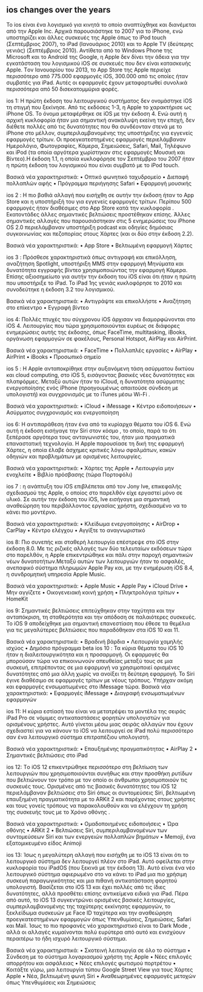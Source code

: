   ## ios changes over the years
  Το ios είναι ένα λογισμικό για κινητά το οποίο αναπτύχθηκε και διανέμεται από την Apple Inc. Αρχικά παρουσιάστηκε το 2007 για το iPhone, ενώ υποστηρίζει και άλλες συσκευές της Apple όπως το iPod touch (Σεπτέμβριος 2007), το iPad (Ιανουάριος 2010) και το Apple TV (δεύτερης γενιάς) (Σεπτέμβριος 2010). Αντίθετα από το Windows Phone της Microsoft και το Android της Google, η Apple δεν δίνει την άδεια για την εγκατάσταση του λογισμικού iOS σε συσκευές που δεν είναι κατασκευής Apple. Tον Ιανουαρίου του 2013, το App Store της Apple περιείχε περισσότερο από 775.000 εφαρμογές iOS, 300.000 από τις οποίες ήταν συμβατές για iPad. Αυτές οι εφαρμογές έχουν μεταφορτωθεί συνολικά περισσότερα από 50 δισεκατομμύρια φορές. 

ios  1:     Η πρώτη έκδοση του λειτουργικού συστήματος δεν ονομάστηκε iOS τη στιγμή που ξεκίνησε. Από τις εκδόσεις 1-3, η Apple το χαρακτήρισε ως iPhone OS. Το όνομα μεταφέρθηκε σε iOS με την έκδοση 4. Ενώ αυτή η αρχική κυκλοφορία ήταν μια σημαντική ανακάλυψη εκείνη την εποχή, δεν διέθετε πολλές από τις δυνατότητες που θα συνδέονταν στενά με το iPhone στο μέλλον, συμπεριλαμβανομένης της υποστήριξης για εγγενείς εφαρμογές τρίτων. Οι προεγκατεστημένες εφαρμογές περιελάμβαναν Ημερολόγιο, Φωτογραφίες, Κάμερα, Σημειώσεις, Safari, Mail, Τηλέφωνο και iPod (τα οποία αργότερα χωρίστηκαν στις εφαρμογές Μουσική και Βίντεο).Η έκδοση 1.1, η οποία κυκλοφόρησε τον Σεπτέμβριο του 2007 ήταν η πρώτη έκδοση του λογισμικού που είναι συμβατό με το iPod touch.

Βασικά νέα χαρακτηριστικά:
•	Οπτικό φωνητικό ταχυδρομείο
•	Διεπαφή πολλαπλών αφής
•	Πρόγραμμα περιήγησης Safari
•	Εφαρμογή μουσικής

ios 2 : Η πιο βαθιά αλλαγή που εισήχθη σε αυτήν την έκδοση ήταν το App Store και η υποστήριξή του για εγγενείς εφαρμογές τρίτων. Περίπου 500 εφαρμογές ήταν διαθέσιμες στο App Store κατά την κυκλοφορία . Εκατοντάδες άλλες σημαντικές βελτιώσεις προστέθηκαν επίσης.
Άλλες σημαντικές αλλαγές που παρουσιάστηκαν στις 5 ενημερώσεις του iPhone OS 2.0 περιελάμβαναν υποστήριξη podcast και οδηγίες δημόσιας συγκοινωνίας και πεζοπορίας στους Χάρτες (και οι δύο στην έκδοση 2.2).

Βασικά νέα χαρακτηριστικά:
•	App Store
•	Βελτιωμένη εφαρμογή Χάρτες

ios 3 :    Πρόσθεσε χαρακτηριστικά όπως αντιγραφή και επικόλληση, αναζήτηση Spotlight, υποστήριξη MMS στην εφαρμογή Μηνύματα και δυνατότητα εγγραφής βίντεο χρησιμοποιώντας την εφαρμογή Κάμερα.
Επίσης αξιοσημείωτο για αυτήν την έκδοση του iOS είναι ότι ήταν η πρώτη που υποστήριξε το iPad. Το iPad 1ης γενιάς κυκλοφόρησε το 2010 και συνοδεύτηκε η έκδοση 3.2 του λογισμικού.

Βασικά νέα χαρακτηριστικά:
•	Αντιγράψτε και επικολλήστε
•	Αναζήτηση στο επίκεντρο
•	Εγγραφή βίντεο

ios 4:   Πολλές πτυχές του σύγχρονου iOS άρχισαν να διαμορφώνονται στο iOS 4. Λειτουργίες που τώρα χρησιμοποιούνται ευρέως σε διάφορες ενημερώσεις αυτής της έκδοσης, όπως FaceTime, multitasking, iBooks, οργάνωση εφαρμογών σε φακέλους, Personal Hotspot, AirPlay και AirPrint. 

Βασικά νέα χαρακτηριστικά:
•	FaceTime
•	Πολλαπλές εργασίες
•	AirPlay
•	AirPrint
•	iBooks
•	Προσωπικό σημείο

ios 5 : Η Apple ανταποκρίθηκε στην αυξανόμενη τάση ασύρματου δικτύου και cloud computing, στο iOS 5, εισάγοντας βασικές νέες δυνατότητες και πλατφόρμες. Μεταξύ αυτών ήταν το iCloud, η δυνατότητα ασύρματης ενεργοποίησης ενός iPhone (προηγουμένως απαιτούσε σύνδεση με υπολογιστή) και συγχρονισμός με το iTunes μέσω Wi-Fi . 

Βασικά νέα χαρακτηριστικά:
•	iCloud
•	iMessage
•	Κέντρο ειδοποιήσεων
•	Ασύρματος συγχρονισμός και ενεργοποίηση

ios 6:  Η αντιπαράθεση ήταν ένα από τα κυρίαρχα θέματα του iOS 6. Ενώ αυτή η έκδοση εισήγαγε την Siri στον κόσμο , το οποίο, παρά το ότι ξεπέρασε αργότερα τους ανταγωνιστές του, ήταν μια πραγματικά επαναστατική τεχνολογία. Η Apple παρουσίασε τη δική της εφαρμογή Χάρτες, η οποία έλαβε άσχημες κριτικές λόγω σφαλμάτων, κακών οδηγιών και προβλημάτων με ορισμένες λειτουργίες.

Βασικά νέα χαρακτηριστικά:
•	Χάρτες της Apple
•	Λειτουργία μην ενοχλείτε
•	Βιβλίο πρόσβασης (τώρα Πορτοφόλι)

ios 7 :  η ανάπτυξη του iOS επιβλέπεται από τον Jony Ive, επικεφαλής σχεδιασμού της Apple, ο οποίος στο παρελθόν είχε εργαστεί μόνο σε υλικό. Σε αυτήν την έκδοση του iOS, Ive εισήγαγε μια σημαντική αναθεώρηση του περιβάλλοντος εργασίας χρήστη, σχεδιασμένο να το κάνει πιο μοντέρνο.

Βασικά νέα χαρακτηριστικά:
•	Κλείδωμα ενεργοποίησης
•	AirDrop
•	CarPlay
•	Κέντρο ελέγχου
•	Αγγίξτε το αναγνωριστικό

ios 8:  	Πιο συνεπής και σταθερή λειτουργία επέστρεψε στο iOS στην έκδοση 8.0. Με τις ριζικές αλλαγές των δύο τελευταίων εκδόσεων τώρα στο παρελθόν, η Apple επικεντρώθηκε και πάλι στην παροχή σημαντικών νέων δυνατοτήτων.Μεταξύ αυτών των λειτουργιών ήταν το ασφαλές, ανεπαφικό σύστημα πληρωμών Apple Pay και, με την ενημέρωση iOS 8.4, η συνδρομητική υπηρεσία Apple Music. 

Βασικά νέα χαρακτηριστικά:
•	Apple Music
•	Apple Pay
•	iCloud Drive
•	Μην αγγίζετε
•	Οικογενειακή κοινή χρήση
•	Πληκτρολόγια τρίτων
•	HomeKit

ios 9:  Σημαντικές βελτιώσεις επιτεύχθηκαν στην ταχύτητα και την ανταπόκριση, τη σταθερότητα και την απόδοση σε παλαιότερες συσκευές. Το iOS 9 αποδείχθηκε μια σημαντική επανεστίαση που έθεσε τα θεμέλια για τις μεγαλύτερες βελτιώσεις που παραδόθηκαν στα iOS 10 και 11.

Βασικά νέα χαρακτηριστικά:
•	Βραδινή βάρδια
•	Λειτουργία χαμηλής ισχύος
•	Δημόσιο πρόγραμμα beta
ios 10 : Τα κύρια θέματα του iOS 10 ήταν η διαλειτουργικότητα και η προσαρμογή. Οι εφαρμογές θα μπορούσαν τώρα να επικοινωνούν απευθείας μεταξύ τους σε μια συσκευή, επιτρέποντας σε μια εφαρμογή να χρησιμοποιεί ορισμένες δυνατότητες από μια άλλη χωρίς να ανοίξει τη δεύτερη εφαρμογή. Το Siri έγινε διαθέσιμο σε εφαρμογές τρίτων με νέους τρόπους. Υπήρχαν ακόμη και εφαρμογές ενσωματωμένες στο iMessage τώρα.
Βασικά νέα χαρακτηριστικά:
•	Εφαρμογές iMessage
•	Διαγραφή ενσωματωμένων εφαρμογών

ios 11:  H κύρια εστίασή του είναι να μετατρέψει τα μοντέλα της σειράς iPad Pro σε νόμιμες αντικαταστάσεις φορητών υπολογιστών για ορισμένους χρήστες. Αυτό γίνεται μέσω μιας σειράς αλλαγών που έχουν σχεδιαστεί για να κάνουν το iOS να λειτουργεί σε iPad πολύ περισσότερο σαν ένα λειτουργικό σύστημα επιτραπέζιου υπολογιστή.

Βασικά νέα χαρακτηριστικά:
•	Επαυξημένης πραγματικότητας
•	AirPlay 2
•	Σημαντικές βελτιώσεις στο iPad

ios 12:   Tο iOS 12 επικεντρώθηκε περισσότερο στη βελτίωση των λειτουργιών που χρησιμοποιούνται συνήθως και στην προσθήκη ρυτίδων που βελτιώνουν τον τρόπο με τον οποίο οι άνθρωποι χρησιμοποιούν τις συσκευές τους.
Ορισμένες από τις βασικές δυνατότητες του iOS 12 περιελάμβαναν βελτιώσεις στο Siri όπως οι συντομεύσεις Siri, βελτιωμένη επαυξημένη πραγματικότητα με το ARKit 2 και παρέχοντας στους χρήστες και τους γονείς τρόπους να παρακολουθούν και να ελέγχουν τη χρήση της συσκευής τους με το Χρόνο οθόνης .

Βασικά νέα χαρακτηριστικά:
•	Ομαδοποιημένες ειδοποιήσεις
•	Ώρα οθόνης
•	ARKit 2
•	Βελτιώσεις Siri, συμπεριλαμβανομένων των συντομεύσεων Siri και των ενεργειών πολλαπλών βημάτων
•	Memoji, ένα εξατομικευμένο είδος Animoji

ios 13:  Ίσως η μεγαλύτερη αλλαγή που εισήχθη με το iOS 13 είναι ότι το λειτουργικό σύστημα δεν λειτουργεί πλέον στο iPad. Αυτό οφείλεται στην κυκλοφορία του iPadOS (που ξεκινά με την έκδοση 13). Αυτό είναι ένα νέο λειτουργικό σύστημα αφιερωμένο στο να κάνει το iPad μια πιο χρήσιμη συσκευή παραγωγικότητας και μια πιθανή αντικατάσταση φορητού υπολογιστή. Βασίζεται στο iOS 13 και έχει πολλές από τις ίδιες δυνατότητες, αλλά προσθέτει επίσης αντικείμενα ειδικά για iPad.
Πέρα από αυτό, το iOS 13 συγκεντρώνει ορισμένες βασικές λειτουργίες, συμπεριλαμβανομένης της ταχύτερης εκκίνησης εφαρμογών, το ξεκλείδωμα συσκευών με Face ID ταχύτερα και την αναθεώρηση προεγκατεστημένων εφαρμογών όπως Υπενθυμίσεις, Σημειώσεις, Safari και Mail. Ίσως το πιο προφανές νέο χαρακτηριστικό είναι το Dark Mode , αλλά οι αλλαγές κυμαίνονται πολύ ευρύτερα από αυτό και ενισχύουν περαιτέρω το ήδη ισχυρό λειτουργικό σύστημα.

Βασικά νέα χαρακτηριστικά:
•	Σκοτεινή λειτουργία σε όλο το σύστημα
•	Σύνδεση με το σύστημα λογαριασμού χρήστη της Apple
•	Νέες επιλογές απορρήτου και ασφάλειας
•	Νέες επιλογές φωτισμού πορτρέτου
•	Κοιτάξτε γύρω, μια λειτουργία τύπου Google Street View για τους Χάρτες Apple
•	Νέα, βελτιωμένη φωνή Siri
•	Αναθεωρημένες εφαρμογές μετοχών όπως Υπενθυμίσεις και Σημειώσεις

